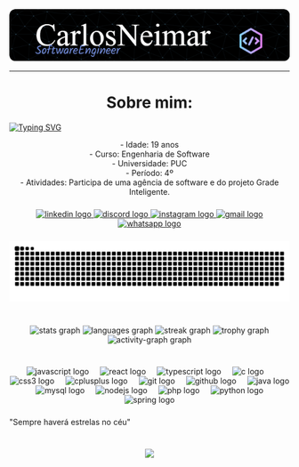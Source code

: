 <div align="center">
  <img src="https://github.com/CarlosNeimar/CarlosNeimar/blob/main/img/github-header-image.png" alt="Header"/>
</div>

----
<h1 align="center">Sobre mim:</h1>


<a href="https://git.io/typing-svg"><img src="https://readme-typing-svg.demolab.com?font=Josefin+Sans&size=30&pause=1000&color=54F7EC&center=true&vCenter=true&multiline=true&width=435&height=100&lines=Carlos+Neimar;Engenheiro+de+software+%3C%2F%3E" alt="Typing SVG" /></a>


<p align="center">- Idade: 19 anos  <br>- Curso: Engenharia de Software  <br>- Universidade: PUC  <br>- Período: 4º  <br>- Atividades: Participa de uma agência de software e do projeto Grade Inteligente.</p>


###

<div align="center">
  <a href="https://www.linkedin.com/in/carlos-henrique-neimar-areas-141a092a9/" target="_blank">
    <img src="https://raw.githubusercontent.com/maurodesouza/profile-readme-generator/master/src/assets/icons/social/linkedin/default.svg" width="52" height="40" alt="linkedin logo"  />
  </a>
  <a href="https://discordapp.com/users/carlosneimar" target="_blank">
    <img src="https://raw.githubusercontent.com/maurodesouza/profile-readme-generator/master/src/assets/icons/social/discord/default.svg" width="52" height="40" alt="discord logo"  />
  </a>
  <a href="https://www.instagram.com/carloshenriqueneimar?igsh=YnZhemNhYXF5Z3F2" target="_blank">
    <img src="https://raw.githubusercontent.com/maurodesouza/profile-readme-generator/master/src/assets/icons/social/instagram/default.svg" width="52" height="40" alt="instagram logo"  />
  </a>
  <a href="mailto:carlos.areas@pucminas.br" target="_blank">
    <img src="https://raw.githubusercontent.com/maurodesouza/profile-readme-generator/master/src/assets/icons/social/gmail/default.svg" width="52" height="40" alt="gmail logo"  />
  </a>
  <a href="https://wa.me/553184510778" target="_blank">
    <img src="https://raw.githubusercontent.com/maurodesouza/profile-readme-generator/master/src/assets/icons/social/whatsapp/default.svg" width="52" height="40" alt="whatsapp logo"  />
  </a>
</div>

###

<img src="https://raw.githubusercontent.com/CarlosNeimar/CarlosNeimar/output/snake.svg" alt="Snake animation" />

###

<br clear="both">

<div align="center">
  <img src="https://github-readme-stats.vercel.app/api?username=CarlosNeimar&hide_title=false&hide_rank=false&show_icons=true&include_all_commits=true&count_private=true&disable_animations=false&theme=nightowl&locale=pt-br&hide_border=true&order=1" height="150" alt="stats graph"  />
  <img src="https://github-readme-stats.vercel.app/api/top-langs?username=CarlosNeimar&locale=pt-br&hide_title=false&layout=compact&card_width=320&langs_count=5&theme=nightowl&hide_border=true&order=2" height="150" alt="languages graph"  />
  <img src="https://streak-stats.demolab.com?user=CarlosNeimar&locale=pt-br&mode=weekly&theme=nightowl&hide_border=false&border_radius=5&order=3" height="150" alt="streak graph"  />
  <img src="https://github-profile-trophy.vercel.app?username=CarlosNeimar&theme=darkhub&column=3&row=1&margin-w=8&margin-h=8&no-bg=true&no-frame=true&order=4" height="150" alt="trophy graph"  />
  <img src="https://github-readme-activity-graph.vercel.app/graph?username=CarlosNeimar&radius=16&theme=github-dark&area=true&order=5&hide_border=true" height="300" alt="activity-graph graph"  />
</div>

###

<br clear="both">

<div align="center">
  <img src="https://cdn.jsdelivr.net/gh/devicons/devicon/icons/javascript/javascript-original.svg" height="40" alt="javascript logo"  />
  <img width="12" />
  <img src="https://cdn.jsdelivr.net/gh/devicons/devicon/icons/react/react-original.svg" height="40" alt="react logo"  />
  <img width="12" />
  <img src="https://cdn.jsdelivr.net/gh/devicons/devicon/icons/typescript/typescript-original.svg" height="40" alt="typescript logo"  />
  <img width="12" />
  <img src="https://cdn.jsdelivr.net/gh/devicons/devicon/icons/c/c-original.svg" height="40" alt="c logo"  />
  <img width="12" />
  <img src="https://cdn.jsdelivr.net/gh/devicons/devicon/icons/css3/css3-original.svg" height="40" alt="css3 logo"  />
  <img width="12" />
  <img src="https://cdn.jsdelivr.net/gh/devicons/devicon/icons/cplusplus/cplusplus-original.svg" height="40" alt="cplusplus logo"  />
  <img width="12" />
  <img src="https://cdn.jsdelivr.net/gh/devicons/devicon/icons/git/git-original.svg" height="40" alt="git logo"  />
  <img width="12" />
  <img src="https://cdn.jsdelivr.net/gh/devicons/devicon/icons/github/github-original.svg" height="40" alt="github logo"  />
  <img width="12" />
  <img src="https://cdn.jsdelivr.net/gh/devicons/devicon/icons/java/java-original.svg" height="40" alt="java logo"  />
  <img width="12" />
  <img src="https://cdn.jsdelivr.net/gh/devicons/devicon/icons/mysql/mysql-original.svg" height="40" alt="mysql logo"  />
  <img width="12" />
  <img src="https://cdn.jsdelivr.net/gh/devicons/devicon/icons/nodejs/nodejs-original.svg" height="40" alt="nodejs logo"  />
  <img width="12" />
  <img src="https://cdn.jsdelivr.net/gh/devicons/devicon/icons/php/php-original.svg" height="40" alt="php logo"  />
  <img width="12" />
  <img src="https://cdn.jsdelivr.net/gh/devicons/devicon/icons/python/python-original.svg" height="40" alt="python logo"  />
  <img width="12" />
  <img src="https://cdn.jsdelivr.net/gh/devicons/devicon/icons/spring/spring-original.svg" height="40" alt="spring logo"  />
</div>

###

<p align="left">"Sempre haverá estrelas no céu"</p>

###

<br clear="both">

<div align="center">
  <img height="300" src="https://img.freepik.com/fotos-premium/fundo-abstrato-do-espaco-estrelado-com-estrelas-brilhantes-no-ceu-noturno-banner_213524-284.jpg?w=900"  />
</div>

###
